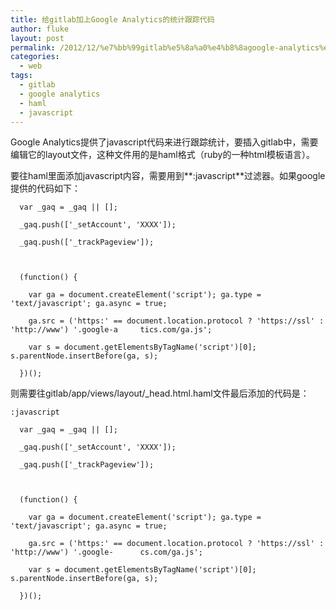 ```yaml
---
title: 给gitlab加上Google Analytics的统计跟踪代码
author: fluke
layout: post
permalink: /2012/12/%e7%bb%99gitlab%e5%8a%a0%e4%b8%8agoogle-analytics%e7%9a%84%e7%bb%9f%e8%ae%a1%e8%b7%9f%e8%b8%aa%e4%bb%a3%e7%a0%81/
categories:
  - web
tags:
  - gitlab
  - google analytics
  - haml
  - javascript
---
```


Google Analytics提供了javascript代码来进行跟踪统计，要插入gitlab中，需要编辑它的layout文件，这种文件用的是haml格式（ruby的一种html模板语言）。

要往haml里面添加javascript内容，需要用到**:javascript**过滤器。如果google提供的代码如下：

	  var _gaq = _gaq || [];
	
	  _gaq.push(['_setAccount', 'XXXX']);
	
	  _gaq.push(['_trackPageview']);
	
	 
	
	  (function() {
	
	    var ga = document.createElement('script'); ga.type = 'text/javascript'; ga.async = true;
	
	    ga.src = ('https:' == document.location.protocol ? 'https://ssl' : 'http://www') '.google-a  	tics.com/ga.js';
	
	    var s = document.getElementsByTagName('script')[0]; s.parentNode.insertBefore(ga, s);
	
	  })();
	
则需要往gitlab/app/views/layout/_head.html.haml文件最后添加的代码是：

	:javascript
	
	  var _gaq = _gaq || [];
	
	  _gaq.push(['_setAccount', 'XXXX']);
	
	  _gaq.push(['_trackPageview']);
	
	 
	
	  (function() {
	
	    var ga = document.createElement('script'); ga.type = 'text/javascript'; ga.async = true;
	
	    ga.src = ('https:' == document.location.protocol ? 'https://ssl' : 'http://www') '.google-		cs.com/ga.js';
	
	    var s = document.getElementsByTagName('script')[0]; s.parentNode.insertBefore(ga, s);
	
	  })();
